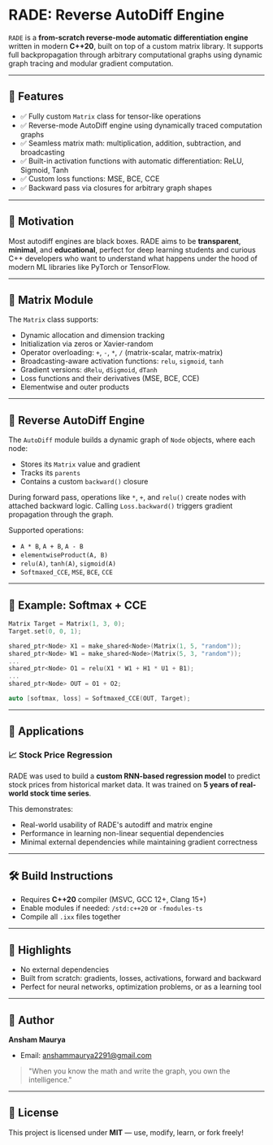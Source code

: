 # RADE: Reverse AutoDiff Engine

`RADE` is a **from-scratch reverse-mode automatic differentiation engine** written in modern **C++20**, built on top of a custom matrix library. It supports full backpropagation through arbitrary computational graphs using dynamic graph tracing and modular gradient computation.

---

## 🚀 Features

* ✅ Fully custom `Matrix` class for tensor-like operations
* ✅ Reverse-mode AutoDiff engine using dynamically traced computation graphs
* ✅ Seamless matrix math: multiplication, addition, subtraction, and broadcasting
* ✅ Built-in activation functions with automatic differentiation: ReLU, Sigmoid, Tanh
* ✅ Custom loss functions: MSE, BCE, CCE
* ✅ Backward pass via closures for arbitrary graph shapes

---

## 🌱 Motivation

Most autodiff engines are black boxes. RADE aims to be **transparent**, **minimal**, and **educational**, perfect for deep learning students and curious C++ developers who want to understand what happens under the hood of modern ML libraries like PyTorch or TensorFlow.

---

## 🧮 Matrix Module

The `Matrix` class supports:

* Dynamic allocation and dimension tracking
* Initialization via zeros or Xavier-random
* Operator overloading: `+`, `-`, `*`, `/` (matrix-scalar, matrix-matrix)
* Broadcasting-aware activation functions: `relu`, `sigmoid`, `tanh`
* Gradient versions: `dRelu`, `dSigmoid`, `dTanh`
* Loss functions and their derivatives (MSE, BCE, CCE)
* Elementwise and outer products

---

## 🔁 Reverse AutoDiff Engine

The `AutoDiff` module builds a dynamic graph of `Node` objects, where each node:

* Stores its `Matrix` value and gradient
* Tracks its `parents`
* Contains a custom `backward()` closure

During forward pass, operations like `*`, `+`, and `relu()` create nodes with attached backward logic. Calling `Loss.backward()` triggers gradient propagation through the graph.

Supported operations:

* `A * B`, `A + B`, `A - B`
* `elementwiseProduct(A, B)`
* `relu(A)`, `tanh(A)`, `sigmoid(A)`
* `Softmaxed_CCE`, `MSE`, `BCE`, `CCE`

---

## 🧪 Example: Softmax + CCE

```cpp
Matrix Target = Matrix(1, 3, 0);
Target.set(0, 0, 1);

shared_ptr<Node> X1 = make_shared<Node>(Matrix(1, 5, "random"));
shared_ptr<Node> W1 = make_shared<Node>(Matrix(5, 3, "random"));
...
shared_ptr<Node> O1 = relu(X1 * W1 + H1 * U1 + B1);
...
shared_ptr<Node> OUT = O1 + O2;

auto [softmax, loss] = Softmaxed_CCE(OUT, Target);
```

---

## 🧠 Applications

### 📈 Stock Price Regression

RADE was used to build a **custom RNN-based regression model** to predict stock prices from historical market data. It was trained on **5 years of real-world stock time series**.

This demonstrates:

* Real-world usability of RADE's autodiff and matrix engine
* Performance in learning non-linear sequential dependencies
* Minimal external dependencies while maintaining gradient correctness

---

## 🛠 Build Instructions

* Requires **C++20** compiler (MSVC, GCC 12+, Clang 15+)
* Enable modules if needed: `/std:c++20` or `-fmodules-ts`
* Compile all `.ixx` files together

---

## 📌 Highlights

* No external dependencies
* Built from scratch: gradients, losses, activations, forward and backward
* Perfect for neural networks, optimization problems, or as a learning tool

---

## 💬 Author

**Ansham Maurya**

* Email: [anshammaurya2291@gmail.com](mailto:anshammaurya2291@gmail.com)

> "When you know the math and write the graph, you own the intelligence."

---

## 📜 License

This project is licensed under **MIT** — use, modify, learn, or fork freely!

